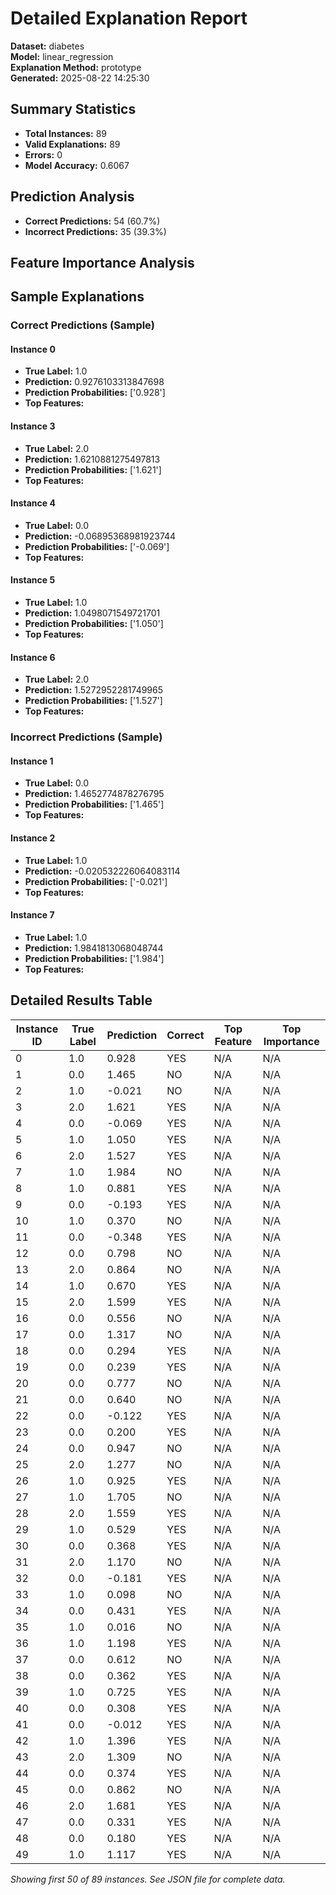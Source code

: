 # Detailed Explanation Report

**Dataset:** diabetes  
**Model:** linear_regression  
**Explanation Method:** prototype  
**Generated:** 2025-08-22 14:25:30  

## Summary Statistics

- **Total Instances:** 89
- **Valid Explanations:** 89
- **Errors:** 0
- **Model Accuracy:** 0.6067

## Prediction Analysis

- **Correct Predictions:** 54 (60.7%)
- **Incorrect Predictions:** 35 (39.3%)

## Feature Importance Analysis

## Sample Explanations

### Correct Predictions (Sample)

#### Instance 0

- **True Label:** 1.0
- **Prediction:** 0.9276103313847698
- **Prediction Probabilities:** ['0.928']
- **Top Features:**

#### Instance 3

- **True Label:** 2.0
- **Prediction:** 1.6210881275497813
- **Prediction Probabilities:** ['1.621']
- **Top Features:**

#### Instance 4

- **True Label:** 0.0
- **Prediction:** -0.06895368981923744
- **Prediction Probabilities:** ['-0.069']
- **Top Features:**

#### Instance 5

- **True Label:** 1.0
- **Prediction:** 1.0498071549721701
- **Prediction Probabilities:** ['1.050']
- **Top Features:**

#### Instance 6

- **True Label:** 2.0
- **Prediction:** 1.5272952281749965
- **Prediction Probabilities:** ['1.527']
- **Top Features:**

### Incorrect Predictions (Sample)

#### Instance 1

- **True Label:** 0.0
- **Prediction:** 1.4652774878276795
- **Prediction Probabilities:** ['1.465']
- **Top Features:**

#### Instance 2

- **True Label:** 1.0
- **Prediction:** -0.020532226064083114
- **Prediction Probabilities:** ['-0.021']
- **Top Features:**

#### Instance 7

- **True Label:** 1.0
- **Prediction:** 1.9841813068048744
- **Prediction Probabilities:** ['1.984']
- **Top Features:**

## Detailed Results Table

| Instance ID | True Label | Prediction | Correct | Top Feature | Top Importance |
|-------------|------------|------------|---------|-------------|----------------|
| 0 | 1.0 | 0.928 | YES | N/A | N/A |
| 1 | 0.0 | 1.465 | NO | N/A | N/A |
| 2 | 1.0 | -0.021 | NO | N/A | N/A |
| 3 | 2.0 | 1.621 | YES | N/A | N/A |
| 4 | 0.0 | -0.069 | YES | N/A | N/A |
| 5 | 1.0 | 1.050 | YES | N/A | N/A |
| 6 | 2.0 | 1.527 | YES | N/A | N/A |
| 7 | 1.0 | 1.984 | NO | N/A | N/A |
| 8 | 1.0 | 0.881 | YES | N/A | N/A |
| 9 | 0.0 | -0.193 | YES | N/A | N/A |
| 10 | 1.0 | 0.370 | NO | N/A | N/A |
| 11 | 0.0 | -0.348 | YES | N/A | N/A |
| 12 | 0.0 | 0.798 | NO | N/A | N/A |
| 13 | 2.0 | 0.864 | NO | N/A | N/A |
| 14 | 1.0 | 0.670 | YES | N/A | N/A |
| 15 | 2.0 | 1.599 | YES | N/A | N/A |
| 16 | 0.0 | 0.556 | NO | N/A | N/A |
| 17 | 0.0 | 1.317 | NO | N/A | N/A |
| 18 | 0.0 | 0.294 | YES | N/A | N/A |
| 19 | 0.0 | 0.239 | YES | N/A | N/A |
| 20 | 0.0 | 0.777 | NO | N/A | N/A |
| 21 | 0.0 | 0.640 | NO | N/A | N/A |
| 22 | 0.0 | -0.122 | YES | N/A | N/A |
| 23 | 0.0 | 0.200 | YES | N/A | N/A |
| 24 | 0.0 | 0.947 | NO | N/A | N/A |
| 25 | 2.0 | 1.277 | NO | N/A | N/A |
| 26 | 1.0 | 0.925 | YES | N/A | N/A |
| 27 | 1.0 | 1.705 | NO | N/A | N/A |
| 28 | 2.0 | 1.559 | YES | N/A | N/A |
| 29 | 1.0 | 0.529 | YES | N/A | N/A |
| 30 | 0.0 | 0.368 | YES | N/A | N/A |
| 31 | 2.0 | 1.170 | NO | N/A | N/A |
| 32 | 0.0 | -0.181 | YES | N/A | N/A |
| 33 | 1.0 | 0.098 | NO | N/A | N/A |
| 34 | 0.0 | 0.431 | YES | N/A | N/A |
| 35 | 1.0 | 0.016 | NO | N/A | N/A |
| 36 | 1.0 | 1.198 | YES | N/A | N/A |
| 37 | 0.0 | 0.612 | NO | N/A | N/A |
| 38 | 0.0 | 0.362 | YES | N/A | N/A |
| 39 | 1.0 | 0.725 | YES | N/A | N/A |
| 40 | 0.0 | 0.308 | YES | N/A | N/A |
| 41 | 0.0 | -0.012 | YES | N/A | N/A |
| 42 | 1.0 | 1.396 | YES | N/A | N/A |
| 43 | 2.0 | 1.309 | NO | N/A | N/A |
| 44 | 0.0 | 0.374 | YES | N/A | N/A |
| 45 | 0.0 | 0.862 | NO | N/A | N/A |
| 46 | 2.0 | 1.681 | YES | N/A | N/A |
| 47 | 0.0 | 0.331 | YES | N/A | N/A |
| 48 | 0.0 | 0.180 | YES | N/A | N/A |
| 49 | 1.0 | 1.117 | YES | N/A | N/A |

*Showing first 50 of 89 instances. See JSON file for complete data.*
